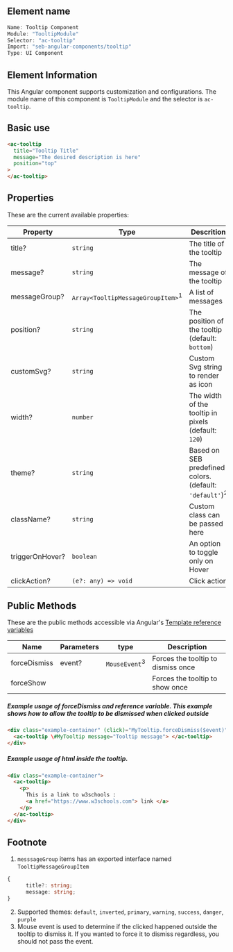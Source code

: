 ## Element name

```javascript
Name: Tooltip Component
Module: "TooltipModule"
Selector: "ac-tooltip"
Import: "seb-angular-components/tooltip"
Type: UI Component
```

## Element Information

This Angular component supports customization and configurations. The module name of this component is `TooltipModule` and the selector is `ac-tooltip`.

## Basic use

```html
<ac-tooltip
  title="Tooltip Title"
  message="The desired description is here"
  position="top"
>
</ac-tooltip>
```

## Properties

These are the current available properties:

| Property        | Type                                         | Descrition                                                         |
| --------------- | -------------------------------------------- | ------------------------------------------------------------------ |
| title?          | `string`                                     | The title of the tooltip                                           |
| message?        | `string`                                     | The message of the tooltip                                         |
| messageGroup?   | `Array<TooltipMessageGroupItem>`<sup>1</sup> | A list of messages                                                 |
| position?       | `string`                                     | The position of the tooltip (default: `bottom`)                    |
| customSvg?      | `string`                                     | Custom Svg string to render as icon                                |
| width?          | `number`                                     | The width of the tooltip in pixels (default: `120`)                |
| theme?          | `string`                                     | Based on SEB predefined colors. (default: `'default'`)<sup>2</sup> |
| className?      | `string`                                     | Custom class can be passed here                                    |
| triggerOnHover? | `boolean`                                    | An option to toggle only on Hover                                  |
| clickAction?    | `(e?: any) => void`                          | Click action                                                       |

## Public Methods

These are the public methods accessible via Angular's [Template reference variables](https://angular.io/guide/template-syntax#ref-vars)

| Name         | Parameters | type                     | Description                        |
| ------------ | ---------- | ------------------------ | ---------------------------------- |
| forceDismiss | event?     | `MouseEvent`<sup>3</sup> | Forces the tooltip to dismiss once |
| forceShow    |            |                          | Forces the tooltip to show once    |

##### Example usage of forceDismiss and reference variable. This example shows how to allow the tooltip to be dismissed when clicked outside

```html
<div class="example-container" (click)="MyTooltip.forceDismiss($event)">
  <ac-tooltip \#MyTooltip message="Tooltip message"> </ac-tooltip>
</div>
```

##### Example usage of html inside the tooltip.

```html
<div class="example-container">
  <ac-tooltip>
    <p>
      This is a link to w3schools :
      <a href="https://www.w3schools.com"> link </a>
    </p>
  </ac-tooltip>
</div>
```

## Footnote

1. `messsageGroup` items has an exported interface named `TooltipMessageGroupItem`

```typescript
{
      title?: string;
      message: string;
}
```

2. Supported themes: `default`, `inverted`, `primary`, `warning`, `success`, `danger`, `purple`
3. Mouse event is used to determine if the clicked happened outside the tooltip to dismiss it. If you wanted to force it to dismiss regardless, you should not pass the event.

